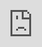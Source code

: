 ```yaml
---
description: Bem vindo ao portal de ajuda da RMB Informática.
---
```


# Bem vindo

Aqui você encontrará tutoriais passo-a-passo com instruções para realização de procedimentos técnicos.

Navegue pelo menu lateral a esquerda para encontrar os artigos desejados, ou utilize a busca localizada no canto superior direito.

A qualquer momento você poderá retornar ao nosso site clicando em [RMB Informática](http://www.rmbinformatica.com) na parte superior da página.

**Todos os artigos disponíveis nesse site são conteúdo técnico gratuito disponibilizado por nossa equipe técnica. O objetivo desse portal é auxiliar a capacitação de pessoal técnico interno e parceiros, todos os artigos devem ser interpretados por pessoal técnico especializado. Nossa empresa se isenta de qualquer responsabilidade decorrente do uso das informações aqui contidas, realize sempre backup das suas informações antes de seguir qualquer procedimento descrito na internet.**\_

_Caso necessite de suporte especializado você poderá contratar nossos serviços, se executados por nossa equipe garantimos o padrão de qualidade e a entrega dos resultados esperados, consulte-nos._

{% tabs %}
{% tab title="Visite" %}
<iframe src="https://rmbinformatica.com.br/ga.html" style="top: 0; left: 0; width: 100%; height: 100%; position: absolute; border: 0;" allowfullscreen allow="encrypted-media;"></iframe>
{% endtab %}
{% endtabs %}

!INCLUDE "file.html"

© 2020-2023 - Renato Monteiro Batista via [RMB Informática](http://www.rmbinformatica.com)

